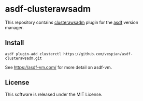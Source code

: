 # asdf-clusterawsadm

This repository contains [clusterawsadm](https://github.com/kubernetes-sigs/cluster-api-provider-aws) plugin for the [asdf](https://github.com/asdf-vm/asdf) version manager.

## Install

```
asdf plugin-add clusterctl https://github.com/vespian/asdf-clusterawsadm.git
```

See https://asdf-vm.com/ for more detail on asdf-vm.

## License

This software is released under the MIT License.
